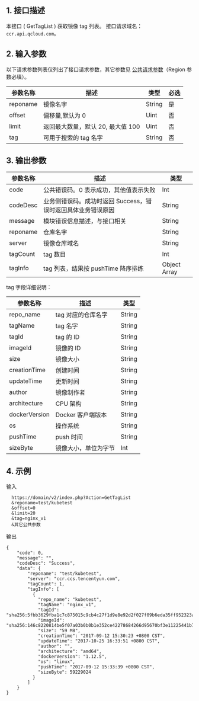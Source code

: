 ## 1. 接口描述
本接口 ( GetTagList ) 获取镜像 tag 列表。
接口请求域名：`ccr.api.qcloud.com`。

## 2. 输入参数
以下请求参数列表仅列出了接口请求参数，其它参数见 [公共请求参数](https://intl.cloud.tencent.com/document/api/457/9463)（Region 参数必填）。

| 参数名称 | 描述 |类型 | 必选  | 
|---------|---------|---------|---------
| reponame   | 镜像名字 | String |是 |
| offset   | 偏移量,默认为 0 | Uint |否 |
| limit   | 返回最大数量，默认 20, 最大值 100 | Uint |否 |
| tag   | 可用于搜索的 tag 名字 | String |否 |


## 3. 输出参数
 
| 参数名称 | 描述 |类型 | 
|---------|---------|---------|
| code | 公共错误码。0 表示成功，其他值表示失败|Int | 
| codeDesc | 业务侧错误码。成功时返回 Success，错误时返回具体业务错误原因|String |
| message |  模块错误信息描述，与接口相关|String |
| reponame |  仓库名字|String |
| server |  镜像仓库域名|String |
| tagCount |  tag 数目|Int |
| tagInfo |  tag 列表，结果按 pushTime 降序排练|Object Array |

tag 字段详细说明：

| 参数名称 | 描述 |类型 | 
|---------|---------|---------|
| repo_name |  tag 对应的仓库名字|String |
| tagName |  tag 名字|String |
| tagId |  tag 的 ID|String |
| imageId |  镜像的 ID|String |
| size |  镜像大小|String |
| creationTime |  创建时间|String |
| updateTime |  更新时间|String |
| author |  镜像制作者|String |
| architecture |  CPU 架构|String |
| dockerVersion |  Docker 客户端版本|String |
| os |  操作系统|String |
| pushTime |  push 时间|String |
| sizeByte |  镜像大小，单位为字节|Int |
## 4. 示例
输入

```
  https://domain/v2/index.php?Action=GetTagList
  &reponame=test/kubetest  
  &offset=0
  &limit=20
  &tag=nginx_v1
  &其它公共参数
```
输出

```
{
    "code": 0,
    "message": "", 
    "codeDesc": "Success",
    "data": {
	    "reponame": "test/kubetest",
	    "server": "ccr.ccs.tencentyun.com",
	    "tagCount": 1,
	    "tagInfo": [
	      {
	        "repo_name": "kubetest",
	        "tagName": "nginx_v1",
	        "tagId": "sha256:5fbb3629fba1c7c875015c9cb4c27f1d9e8e92d2f027f09b6eda35ff952323a1",
	        "imageId": "sha256:146c8220814be5f07a03b0b0b1e352ce42278684266d95670bf3e11225441b70",
	        "size": "59 MB",
	        "creationTime": "2017-09-12 15:30:23 +0800 CST",
	        "updateTime": "2017-10-25 16:33:51 +0800 CST",
	        "author": "",
	        "architecture": "amd64",
	        "dockerVersion": "1.12.5",
	        "os": "linux",
	        "pushTime": "2017-09-12 15:33:39 +0800 CST",
	        "sizeByte": 59229024
	      }
	    ]
	}
}

```
